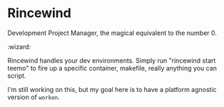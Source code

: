 # Rincewind
Development Project Manager, the magical equivalent to the number 0.

:wizard:

Rincewind handles your dev environments. Simply run "rincewind start teemo" to fire up a specific container, makefile, really anything you can script.

I'm still working on this, but my goal here is to have a platform agnostic version of `workon`.
